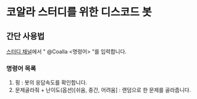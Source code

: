 # 코알라 스터디를 위한 디스코드 봇

## 간단 사용법

[스터디 채널](https://discord.com/channels/987566840257589298/1081911427213840404)에서 " @Coalla <명령어> "를 입력합니다.

### 명령어 목록

1. 핑 : 봇의 응답속도를 확인합니다.
2. 문제골라줘 + 난이도(옵션)[쉬움, 중간, 어려움] : 랜덤으로 한 문제를 골라줍니다.
